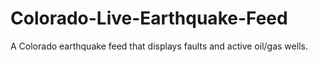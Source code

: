 # Colorado-Live-Earthquake-Feed
A Colorado earthquake feed that displays faults and active oil/gas wells.
